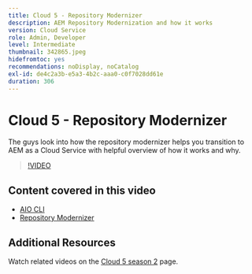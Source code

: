 ```yaml
---
title: Cloud 5 - Repository Modernizer
description: AEM Repository Modernization and how it works
version: Cloud Service
role: Admin, Developer
level: Intermediate
thumbnail: 342865.jpeg
hidefromtoc: yes
recommendations: noDisplay, noCatalog
exl-id: de4c2a3b-e5a3-4b2c-aaa0-c0f7028dd61e
duration: 306
---
```

# Cloud 5 - Repository Modernizer

The guys look into how the repository modernizer helps you transition to AEM as a Cloud Service with helpful overview of how it works and why.

>[!VIDEO](https://video.tv.adobe.com/v/342865?quality=12&learn=on)

## Content covered in this video

+ [AIO CLI](https://github.com/adobe/aio-cli-plugin-aem-cloud-service-migration)
+ [Repository Modernizer](https://github.com/adobe/aem-cloud-service-source-migration/tree/master/packages/repository-modernizer)

## Additional Resources

Watch related videos on the [Cloud 5 season 2](../cloud5-season-2.md) page.
